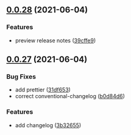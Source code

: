 ## [0.0.28](https://github.com/visualia/visualia2/compare/v0.0.27...v0.0.28) (2021-06-04)

### Features

- preview release notes ([39cffe9](https://github.com/visualia/visualia2/commit/39cffe9ff1476259be7f56deaf57fa28375870fc))

## [0.0.27](https://github.com/visualia/visualia2/compare/v0.0.24...v0.0.27) (2021-06-04)

### Bug Fixes

- add prettier ([31df653](https://github.com/visualia/visualia2/commit/31df653885136499ec05c3de87bb0b757f96c8b1))
- correct conventional-changelog ([b0d84d6](https://github.com/visualia/visualia2/commit/b0d84d6fcc37caf7aa64557d578334dddd38926c))

### Features

- add changelog ([3b32655](https://github.com/visualia/visualia2/commit/3b3265502c4393d5eba682fe23b7201b4ea662bf))
